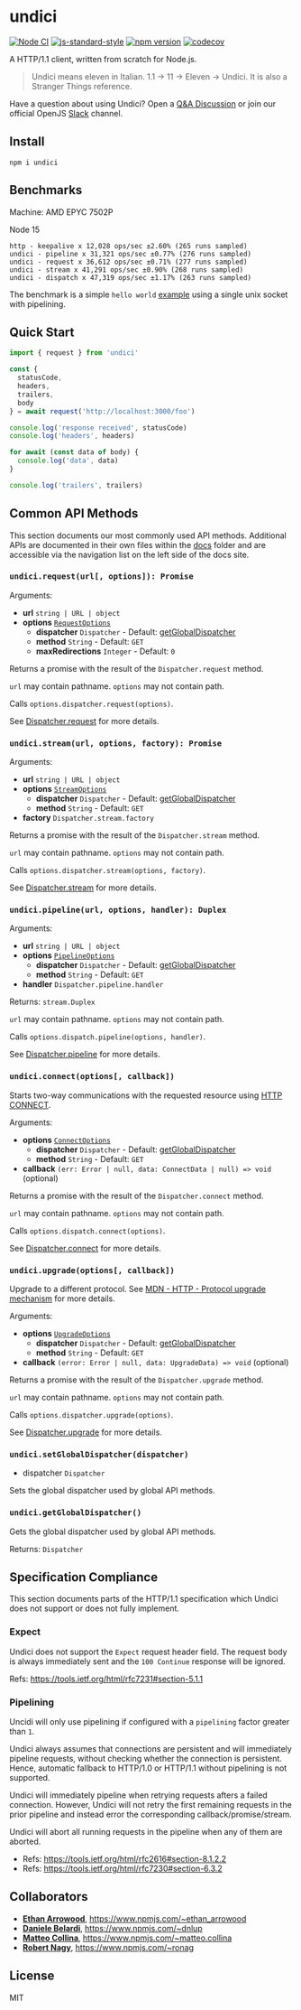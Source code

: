 # undici

[![Node CI](https://github.com/nodejs/undici/actions/workflows/nodejs.yml/badge.svg)](https://github.com/nodejs/undici/actions/workflows/nodejs.yml) [![js-standard-style](https://img.shields.io/badge/code%20style-standard-brightgreen.svg?style=flat)](http://standardjs.com/) [![npm version](https://badge.fury.io/js/undici.svg)](https://badge.fury.io/js/undici) [![codecov](https://codecov.io/gh/nodejs/undici/branch/main/graph/badge.svg?token=yZL6LtXkOA)](https://codecov.io/gh/nodejs/undici)

A HTTP/1.1 client, written from scratch for Node.js.

> Undici means eleven in Italian. 1.1 -> 11 -> Eleven -> Undici.
It is also a Stranger Things reference.

Have a question about using Undici? Open a [Q&A Discussion](https://github.com/nodejs/undici/discussions/new) or join our official OpenJS [Slack](https://openjs-foundation.slack.com/archives/C01QF9Q31QD) channel.

## Install

```
npm i undici
```

## Benchmarks

Machine: AMD EPYC 7502P

Node 15
```
http - keepalive x 12,028 ops/sec ±2.60% (265 runs sampled)
undici - pipeline x 31,321 ops/sec ±0.77% (276 runs sampled)
undici - request x 36,612 ops/sec ±0.71% (277 runs sampled)
undici - stream x 41,291 ops/sec ±0.90% (268 runs sampled)
undici - dispatch x 47,319 ops/sec ±1.17% (263 runs sampled)
```

The benchmark is a simple `hello world` [example](benchmarks/index.js) using a
single unix socket with pipelining.

## Quick Start

```js
import { request } from 'undici'

const {
  statusCode,
  headers,
  trailers,
  body
} = await request('http://localhost:3000/foo')

console.log('response received', statusCode)
console.log('headers', headers)

for await (const data of body) {
  console.log('data', data)
}

console.log('trailers', trailers)
```

## Common API Methods

This section documents our most commonly used API methods. Additional APIs are documented in their own files within the [docs](./docs/) folder and are accessible via the navigation list on the left side of the docs site.

### `undici.request(url[, options]): Promise`

Arguments:

* **url** `string | URL | object`
* **options** [`RequestOptions`](./docs/api/Dispatcher.md#parameter-requestoptions)
  * **dispatcher** `Dispatcher` - Default: [getGlobalDispatcher](#undicigetglobaldispatcherdispatcher)
  * **method** `String` - Default: `GET`
  * **maxRedirections** `Integer` - Default: `0`

Returns a promise with the result of the `Dispatcher.request` method.

`url` may contain pathname. `options` may not contain path.

Calls `options.dispatcher.request(options)`.

See [Dispatcher.request](./docs/api/Dispatcher.md#dispatcherrequestoptions-callback) for more details.

### `undici.stream(url, options, factory): Promise`

Arguments:

* **url** `string | URL | object`
* **options** [`StreamOptions`](./docs/api/Dispatcher.md#parameter-streamoptions)
  * **dispatcher** `Dispatcher` - Default: [getGlobalDispatcher](#undicigetglobaldispatcherdispatcher)
  * **method** `String` - Default: `GET`
* **factory** `Dispatcher.stream.factory`

Returns a promise with the result of the `Dispatcher.stream` method.

`url` may contain pathname. `options` may not contain path.

Calls `options.dispatcher.stream(options, factory)`.

See [Dispatcher.stream](docs/api/Dispatcher.md#dispatcherstream) for more details.

### `undici.pipeline(url, options, handler): Duplex`

Arguments:

* **url** `string | URL | object`
* **options** [`PipelineOptions`](docs/api/Dispatcher.md#parameter-pipelineoptions)
  * **dispatcher** `Dispatcher` - Default: [getGlobalDispatcher](#undicigetglobaldispatcherdispatcher)
  * **method** `String` - Default: `GET`
* **handler** `Dispatcher.pipeline.handler`

Returns: `stream.Duplex`

`url` may contain pathname. `options` may not contain path.

Calls `options.dispatch.pipeline(options, handler)`.

See [Dispatcher.pipeline](docs/api/Dispatcher.md#dispatcherpipeline) for more details.

### `undici.connect(options[, callback])`

Starts two-way communications with the requested resource using [HTTP CONNECT](https://developer.mozilla.org/en-US/docs/Web/HTTP/Methods/CONNECT).

Arguments:

* **options** [`ConnectOptions`](docs/api/Dispatcher.md#parameter-connectoptions)
  * **dispatcher** `Dispatcher` - Default: [getGlobalDispatcher](#undicigetglobaldispatcherdispatcher)
  * **method** `String` - Default: `GET`
* **callback** `(err: Error | null, data: ConnectData | null) => void` (optional)

Returns a promise with the result of the `Dispatcher.connect` method.

`url` may contain pathname. `options` may not contain path.

Calls `options.dispatch.connect(options)`.

See [Dispatcher.connect](docs/api/Dispatcher.md#dispatcherconnect) for more details.

### `undici.upgrade(options[, callback])`

Upgrade to a different protocol. See [MDN - HTTP - Protocol upgrade mechanism](https://developer.mozilla.org/en-US/docs/Web/HTTP/Protocol_upgrade_mechanism) for more details.

Arguments:

* **options** [`UpgradeOptions`](docs/api/Dispatcher.md#parameter-upgradeoptions)
  * **dispatcher** `Dispatcher` - Default: [getGlobalDispatcher](#undicigetglobaldispatcherdispatcher)
  * **method** `String` - Default: `GET`
* **callback** `(error: Error | null, data: UpgradeData) => void` (optional)

Returns a promise with the result of the `Dispatcher.upgrade` method.

`url` may contain pathname. `options` may not contain path.

Calls `options.dispatcher.upgrade(options)`.

See [Dispatcher.upgrade](docs/api/Dispatcher.md#dispatcherupgradeoptions-callback) for more details.

### `undici.setGlobalDispatcher(dispatcher)`

* dispatcher `Dispatcher`

Sets the global dispatcher used by global API methods.

### `undici.getGlobalDispatcher()`

Gets the global dispatcher used by global API methods.

Returns: `Dispatcher`

## Specification Compliance

This section documents parts of the HTTP/1.1 specification which Undici does
not support or does not fully implement.

### Expect

Undici does not support the `Expect` request header field. The request
body is  always immediately sent and the `100 Continue` response will be
ignored.

Refs: https://tools.ietf.org/html/rfc7231#section-5.1.1

### Pipelining

Uncidi will only use pipelining if configured with a `pipelining` factor
greater than `1`.

Undici always assumes that connections are persistent and will immediately
pipeline requests, without checking whether the connection is persistent.
Hence, automatic fallback to HTTP/1.0 or HTTP/1.1 without pipelining is
not supported.

Undici will immediately pipeline when retrying requests afters a failed
connection. However, Undici will not retry the first remaining requests in
the prior pipeline and instead error the corresponding callback/promise/stream.

Undici will abort all running requests in the pipeline when any of them are
aborted.

* Refs: https://tools.ietf.org/html/rfc2616#section-8.1.2.2
* Refs: https://tools.ietf.org/html/rfc7230#section-6.3.2

## Collaborators

* [__Ethan Arrowood__](https://github.com/ethan-arrowood), <https://www.npmjs.com/~ethan_arrowood>
* [__Daniele Belardi__](https://github.com/dnlup), <https://www.npmjs.com/~dnlup>
* [__Matteo Collina__](https://github.com/mcollina), <https://www.npmjs.com/~matteo.collina>
* [__Robert Nagy__](https://github.com/ronag), <https://www.npmjs.com/~ronag>

## License

MIT
